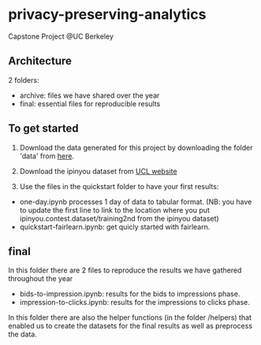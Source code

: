 # privacy-preserving-analytics
Capstone Project @UC Berkeley

## Architecture 
2 folders: 
- archive: files we have shared over the year
- final: essential files for reproducible results

## To get started

1. Download the data generated for this project by downloading the folder 'data' from [here](https://drive.google.com/drive/u/0/folders/1ZrI5eUj9HK4FGaz8ITXussTAIITQy9M3). 

2. Download the ipinyou dataset from [UCL website](http://bunwell.cs.ucl.ac.uk/ipinyou.contest.dataset.zip)

3. Use the files in the quickstart folder to have your first results:
- one-day.ipynb processes 1 day of data to tabular format. (NB: you have to update the first line to link to the location where you put ipinyou.contest.dataset/training2nd from the ipinyou dataset)
- quickstart-fairlearn.ipynb: get quicly started with fairlearn.  

## final
In this folder there are 2 files to reproduce the results we have gathered throughout the year

- bids-to-impression.ipynb: results for the bids to impressions phase. 
- impression-to-clicks.ipynb: results for the impressions to clicks phase. 

In this folder there are also the helper functions (in the folder /helpers) that enabled us to create the datasets for the final results as well as preprocess the data. 


